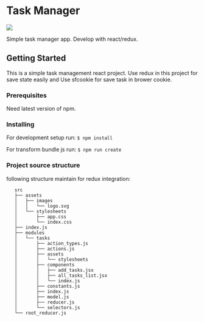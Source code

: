 # Task Manager
<a href="https://codeclimate.com/github/codeclimate/codeclimate"><img src="https://codeclimate.com/github/tanvir002700/taskManager/badges/gpa.svg" /></a>

Simple task manager app. Develop with react/redux.

## Getting Started

This is a simple task management react project.
Use redux in this project for save state easily and Use sfcookie for save task in brower cookie.

### Prerequisites

Need latest version of npm.

### Installing

For development setup run:
    ```
        $ npm install
    ```

For transform bundle js run:
    ```
        $ npm run create
    ```

### Project source structure
 following structure maintain for redux integration:
 ```
    src
    ├── assets
    │   ├── images
    │   │   └── logo.svg
    │   └── stylesheets
    │       ├── app.css
    │       └── index.css
    ├── index.js
    ├── modules
    │   └── tasks
    │       ├── action_types.js
    │       ├── actions.js
    │       ├── assets
    │       │   └── stylesheets
    │       ├── components
    │       │   ├── add_tasks.jsx
    │       │   ├── all_tasks_list.jsx
    │       │   └── index.js
    │       ├── constants.js
    │       ├── index.js
    │       ├── model.js
    │       ├── reducer.js
    │       └── selectors.js
    └── root_reducer.js
 ```